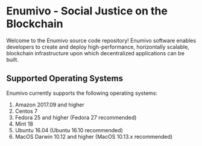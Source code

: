 # Enumivo - Social Justice on the Blockchain

Welcome to the Enumivo source code repository!  Enumivo software enables developers to create and deploy high-performance, horizontally scalable, blockchain infrastructure upon which decentralized applications can be built.

## Supported Operating Systems
Enumivo currently supports the following operating systems:  
1. Amazon 2017.09 and higher
2. Centos 7
3. Fedora 25 and higher (Fedora 27 recommended)
4. Mint 18
5. Ubuntu 16.04 (Ubuntu 16.10 recommended)
6. MacOS Darwin 10.12 and higher (MacOS 10.13.x recommended)